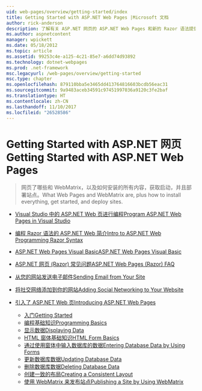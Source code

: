 ```yaml
---
uid: web-pages/overview/getting-started/index
title: Getting Started with ASP.NET Web Pages |Microsoft 文档
author: rick-anderson
description: 了解有关 ASP.NET 网页的 ASP.NET Web Pages 和新的 Razor 语法提供快速、 便于访问，轻量的方法与 HTML t 合并的服务器代码...
ms.author: aspnetcontent
manager: wpickett
ms.date: 05/18/2012
ms.topic: article
ms.assetid: 99253c4e-a125-4c21-85e7-a6dd74d93892
ms.technology: dotnet-webpages
ms.prod: .net-framework
msc.legacyurl: /web-pages/overview/getting-started
msc.type: chapter
ms.openlocfilehash: 879110bba5e3465dd413764816603bcdb56eac31
ms.sourcegitcommit: 9a9483aceb34591c97451997036a9120c3fe2baf
ms.translationtype: HT
ms.contentlocale: zh-CN
ms.lasthandoff: 11/10/2017
ms.locfileid: "26528586"
---
```

<a name="getting-started-with-aspnet-web-pages"></a><span data-ttu-id="8015e-103">Getting Started with ASP.NET 网页</span><span class="sxs-lookup"><span data-stu-id="8015e-103">Getting Started with ASP.NET Web Pages</span></span>
====================
> <span data-ttu-id="8015e-104">网页了哪些和 WebMatrix，以及如何安装的所有内容，获取启动，并且部署站点。</span><span class="sxs-lookup"><span data-stu-id="8015e-104">What Web Pages and WebMatrix are, plus how to install everything, get started, and deploy sites.</span></span>


- [<span data-ttu-id="8015e-105">Visual Studio 中的 ASP.NET Web 页进行编程</span><span class="sxs-lookup"><span data-stu-id="8015e-105">Program ASP.NET Web Pages in Visual Studio</span></span>](program-asp-net-web-pages-in-visual-studio.md)
- [<span data-ttu-id="8015e-106">编程 Razor 语法的 ASP.NET Web 简介</span><span class="sxs-lookup"><span data-stu-id="8015e-106">Intro to ASP.NET Web Programming Razor Syntax</span></span>](introducing-razor-syntax-c.md)
- [<span data-ttu-id="8015e-107">ASP.NET Web Pages Visual Basic</span><span class="sxs-lookup"><span data-stu-id="8015e-107">ASP.NET Web Pages Visual Basic</span></span>](introducing-razor-syntax-vb.md)
- [<span data-ttu-id="8015e-108">ASP.NET 网页 (Razor) 常见问题</span><span class="sxs-lookup"><span data-stu-id="8015e-108">ASP.NET Web Pages (Razor) FAQ</span></span>](aspnet-web-pages-razor-faq.md)
- [<span data-ttu-id="8015e-109">从您的网站发送电子邮件</span><span class="sxs-lookup"><span data-stu-id="8015e-109">Sending Email from Your Site</span></span>](11-adding-email-to-your-web-site.md)
- [<span data-ttu-id="8015e-110">将社交网络添加到你的网站</span><span class="sxs-lookup"><span data-stu-id="8015e-110">Adding Social Networking to Your Website</span></span>](13-adding-social-networking-to-your-web-site.md)
- [<span data-ttu-id="8015e-111">引入了 ASP.NET Web 页</span><span class="sxs-lookup"><span data-stu-id="8015e-111">Introducing ASP.NET Web Pages</span></span>](introducing-aspnet-web-pages-2/index.md)

    - [<span data-ttu-id="8015e-112">入门</span><span class="sxs-lookup"><span data-stu-id="8015e-112">Getting Started</span></span>](introducing-aspnet-web-pages-2/getting-started.md)
    - [<span data-ttu-id="8015e-113">编程基础知识</span><span class="sxs-lookup"><span data-stu-id="8015e-113">Programming Basics</span></span>](introducing-aspnet-web-pages-2/intro-to-web-pages-programming.md)
    - [<span data-ttu-id="8015e-114">显示数据</span><span class="sxs-lookup"><span data-stu-id="8015e-114">Displaying Data</span></span>](introducing-aspnet-web-pages-2/displaying-data.md)
    - [<span data-ttu-id="8015e-115">HTML 窗体基础知识</span><span class="sxs-lookup"><span data-stu-id="8015e-115">HTML Form Basics</span></span>](introducing-aspnet-web-pages-2/form-basics.md)
    - [<span data-ttu-id="8015e-116">通过使用窗体中输入数据库的数据</span><span class="sxs-lookup"><span data-stu-id="8015e-116">Entering Database Data by Using Forms</span></span>](introducing-aspnet-web-pages-2/entering-data.md)
    - [<span data-ttu-id="8015e-117">更新数据库数据</span><span class="sxs-lookup"><span data-stu-id="8015e-117">Updating Database Data</span></span>](introducing-aspnet-web-pages-2/updating-data.md)
    - [<span data-ttu-id="8015e-118">删除数据库数据</span><span class="sxs-lookup"><span data-stu-id="8015e-118">Deleting Database Data</span></span>](introducing-aspnet-web-pages-2/deleting-data.md)
    - [<span data-ttu-id="8015e-119">创建一致的布局</span><span class="sxs-lookup"><span data-stu-id="8015e-119">Creating a Consistent Layout</span></span>](introducing-aspnet-web-pages-2/layouts.md)
    - [<span data-ttu-id="8015e-120">使用 WebMatrix 来发布站点</span><span class="sxs-lookup"><span data-stu-id="8015e-120">Publishing a Site by Using WebMatrix</span></span>](introducing-aspnet-web-pages-2/publishing.md)
